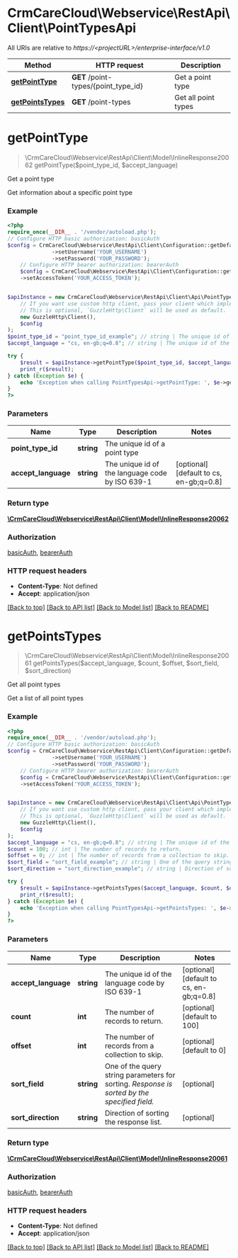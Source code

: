 # CrmCareCloud\Webservice\RestApi\Client\PointTypesApi

All URIs are relative to *https://&lt;projectURL&gt;/enterprise-interface/v1.0*

Method | HTTP request | Description
------------- | ------------- | -------------
[**getPointType**](PointTypesApi.md#getpointtype) | **GET** /point-types/{point_type_id} | Get a point type
[**getPointsTypes**](PointTypesApi.md#getpointstypes) | **GET** /point-types | Get all point types

# **getPointType**
> \CrmCareCloud\Webservice\RestApi\Client\Model\InlineResponse20062 getPointType($point_type_id, $accept_language)

Get a point type

Get information about a specific point type

### Example
```php
<?php
require_once(__DIR__ . '/vendor/autoload.php');
// Configure HTTP basic authorization: basicAuth
$config = CrmCareCloud\Webservice\RestApi\Client\Configuration::getDefaultConfiguration()
              ->setUsername('YOUR_USERNAME')
              ->setPassword('YOUR_PASSWORD');
    // Configure HTTP bearer authorization: bearerAuth
    $config = CrmCareCloud\Webservice\RestApi\Client\Configuration::getDefaultConfiguration()
    ->setAccessToken('YOUR_ACCESS_TOKEN');


$apiInstance = new CrmCareCloud\Webservice\RestApi\Client\Api\PointTypesApi(
    // If you want use custom http client, pass your client which implements `GuzzleHttp\ClientInterface`.
    // This is optional, `GuzzleHttp\Client` will be used as default.
    new GuzzleHttp\Client(),
    $config
);
$point_type_id = "point_type_id_example"; // string | The unique id of a point type
$accept_language = "cs, en-gb;q=0.8"; // string | The unique id of the language code by ISO 639-1

try {
    $result = $apiInstance->getPointType($point_type_id, $accept_language);
    print_r($result);
} catch (Exception $e) {
    echo 'Exception when calling PointTypesApi->getPointType: ', $e->getMessage(), PHP_EOL;
}
?>
```

### Parameters

Name | Type | Description  | Notes
------------- | ------------- | ------------- | -------------
 **point_type_id** | **string**| The unique id of a point type |
 **accept_language** | **string**| The unique id of the language code by ISO 639-1 | [optional] [default to cs, en-gb;q&#x3D;0.8]

### Return type

[**\CrmCareCloud\Webservice\RestApi\Client\Model\InlineResponse20062**](../Model/InlineResponse20062.md)

### Authorization

[basicAuth](../../README.md#basicAuth), [bearerAuth](../../README.md#bearerAuth)

### HTTP request headers

 - **Content-Type**: Not defined
 - **Accept**: application/json

[[Back to top]](#) [[Back to API list]](../../README.md#documentation-for-api-endpoints) [[Back to Model list]](../../README.md#documentation-for-models) [[Back to README]](../../README.md)

# **getPointsTypes**
> \CrmCareCloud\Webservice\RestApi\Client\Model\InlineResponse20061 getPointsTypes($accept_language, $count, $offset, $sort_field, $sort_direction)

Get all point types

Get a list of all point types

### Example
```php
<?php
require_once(__DIR__ . '/vendor/autoload.php');
// Configure HTTP basic authorization: basicAuth
$config = CrmCareCloud\Webservice\RestApi\Client\Configuration::getDefaultConfiguration()
              ->setUsername('YOUR_USERNAME')
              ->setPassword('YOUR_PASSWORD');
    // Configure HTTP bearer authorization: bearerAuth
    $config = CrmCareCloud\Webservice\RestApi\Client\Configuration::getDefaultConfiguration()
    ->setAccessToken('YOUR_ACCESS_TOKEN');


$apiInstance = new CrmCareCloud\Webservice\RestApi\Client\Api\PointTypesApi(
    // If you want use custom http client, pass your client which implements `GuzzleHttp\ClientInterface`.
    // This is optional, `GuzzleHttp\Client` will be used as default.
    new GuzzleHttp\Client(),
    $config
);
$accept_language = "cs, en-gb;q=0.8"; // string | The unique id of the language code by ISO 639-1
$count = 100; // int | The number of records to return.
$offset = 0; // int | The number of records from a collection to skip.
$sort_field = "sort_field_example"; // string | One of the query string parameters for sorting. *Response is sorted by the specified field.*
$sort_direction = "sort_direction_example"; // string | Direction of sorting the response list.

try {
    $result = $apiInstance->getPointsTypes($accept_language, $count, $offset, $sort_field, $sort_direction);
    print_r($result);
} catch (Exception $e) {
    echo 'Exception when calling PointTypesApi->getPointsTypes: ', $e->getMessage(), PHP_EOL;
}
?>
```

### Parameters

Name | Type | Description  | Notes
------------- | ------------- | ------------- | -------------
 **accept_language** | **string**| The unique id of the language code by ISO 639-1 | [optional] [default to cs, en-gb;q&#x3D;0.8]
 **count** | **int**| The number of records to return. | [optional] [default to 100]
 **offset** | **int**| The number of records from a collection to skip. | [optional] [default to 0]
 **sort_field** | **string**| One of the query string parameters for sorting. *Response is sorted by the specified field.* | [optional]
 **sort_direction** | **string**| Direction of sorting the response list. | [optional]

### Return type

[**\CrmCareCloud\Webservice\RestApi\Client\Model\InlineResponse20061**](../Model/InlineResponse20061.md)

### Authorization

[basicAuth](../../README.md#basicAuth), [bearerAuth](../../README.md#bearerAuth)

### HTTP request headers

 - **Content-Type**: Not defined
 - **Accept**: application/json

[[Back to top]](#) [[Back to API list]](../../README.md#documentation-for-api-endpoints) [[Back to Model list]](../../README.md#documentation-for-models) [[Back to README]](../../README.md)

